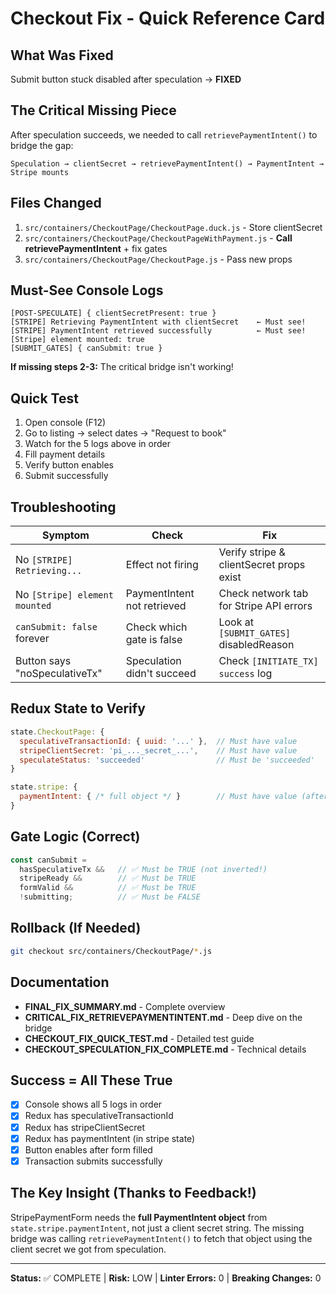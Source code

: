 # Checkout Fix - Quick Reference Card

## What Was Fixed

Submit button stuck disabled after speculation → **FIXED**

## The Critical Missing Piece

After speculation succeeds, we needed to call `retrievePaymentIntent()` to bridge the gap:

```
Speculation → clientSecret → retrievePaymentIntent() → PaymentIntent → Stripe mounts
```

## Files Changed

1. `src/containers/CheckoutPage/CheckoutPage.duck.js` - Store clientSecret
2. `src/containers/CheckoutPage/CheckoutPageWithPayment.js` - **Call retrievePaymentIntent** + fix gates
3. `src/containers/CheckoutPage/CheckoutPage.js` - Pass new props

## Must-See Console Logs

```
[POST-SPECULATE] { clientSecretPresent: true }
[STRIPE] Retrieving PaymentIntent with clientSecret    ← Must see!
[STRIPE] PaymentIntent retrieved successfully          ← Must see!
[Stripe] element mounted: true
[SUBMIT_GATES] { canSubmit: true }
```

**If missing steps 2-3:** The critical bridge isn't working!

## Quick Test

1. Open console (F12)
2. Go to listing → select dates → "Request to book"
3. Watch for the 5 logs above in order
4. Fill payment details
5. Verify button enables
6. Submit successfully

## Troubleshooting

| Symptom | Check | Fix |
|---------|-------|-----|
| No `[STRIPE] Retrieving...` | Effect not firing | Verify stripe & clientSecret props exist |
| No `[Stripe] element mounted` | PaymentIntent not retrieved | Check network tab for Stripe API errors |
| `canSubmit: false` forever | Check which gate is false | Look at `[SUBMIT_GATES]` disabledReason |
| Button says "noSpeculativeTx" | Speculation didn't succeed | Check `[INITIATE_TX] success` log |

## Redux State to Verify

```javascript
state.CheckoutPage: {
  speculativeTransactionId: { uuid: '...' },  // Must have value
  stripeClientSecret: 'pi_..._secret_...',    // Must have value
  speculateStatus: 'succeeded'                // Must be 'succeeded'
}

state.stripe: {
  paymentIntent: { /* full object */ }        // Must have value (after retrievePaymentIntent)
}
```

## Gate Logic (Correct)

```javascript
const canSubmit = 
  hasSpeculativeTx &&   // ✅ Must be TRUE (not inverted!)
  stripeReady &&        // ✅ Must be TRUE
  formValid &&          // ✅ Must be TRUE
  !submitting;          // ✅ Must be FALSE
```

## Rollback (If Needed)

```bash
git checkout src/containers/CheckoutPage/*.js
```

## Documentation

- **FINAL_FIX_SUMMARY.md** - Complete overview
- **CRITICAL_FIX_RETRIEVEPAYMENTINTENT.md** - Deep dive on the bridge
- **CHECKOUT_FIX_QUICK_TEST.md** - Detailed test guide
- **CHECKOUT_SPECULATION_FIX_COMPLETE.md** - Technical details

## Success = All These True

- [x] Console shows all 5 logs in order
- [x] Redux has speculativeTransactionId
- [x] Redux has stripeClientSecret  
- [x] Redux has paymentIntent (in stripe state)
- [x] Button enables after form filled
- [x] Transaction submits successfully

## The Key Insight (Thanks to Feedback!)

StripePaymentForm needs the **full PaymentIntent object** from `state.stripe.paymentIntent`, not just a client secret string. The missing bridge was calling `retrievePaymentIntent()` to fetch that object using the client secret we got from speculation.

---

**Status:** ✅ COMPLETE | **Risk:** LOW | **Linter Errors:** 0 | **Breaking Changes:** 0

